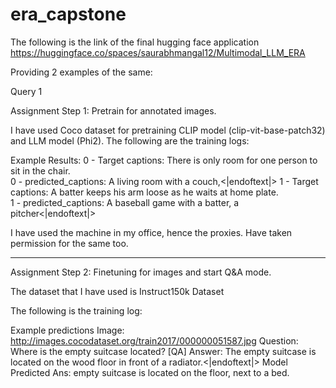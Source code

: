 # era_capstone

The following is the link of the final hugging face application
https://huggingface.co/spaces/saurabhmangal12/Multimodal_LLM_ERA

Providing 2 examples of the same:

Query 1



Assignment Step 1: Pretrain for annotated images.

I have used Coco dataset for pretraining CLIP model (clip-vit-base-patch32) and LLM model (Phi2). 
The following are the training logs:

Example Results:
0 - Target captions:
 There is only room for one person to sit in the chair.  
0 - predicted_captions:
 A living room with a couch,<|endoftext|> 
1 - Target captions:
 A batter keeps his arm loose as he waits at home plate.  
1 - predicted_captions:
 A baseball game with a batter, a pitcher<|endoftext|> 

I have used the machine in my office, hence the proxies. Have taken permission for the same too.


----------------------------------------------------------------------------------------------------------------------------------------------------------------------------------------------------------

Assignment Step 2: Finetuning for images and start Q&A mode.

The dataset that I have used is Instruct150k Dataset

The following is the training log:



Example predictions
Image: http://images.cocodataset.org/train2017/000000051587.jpg
Question: Where is the empty suitcase located? [QA]
Answer:   The empty suitcase is located on the wood floor in front of a radiator.<|endoftext|>
Model Predicted Ans:  empty suitcase is located on the floor, next to a bed.

